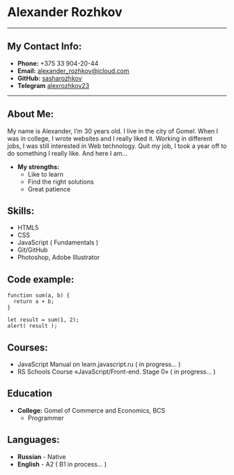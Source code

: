 # Alexander Rozhkov
---
## My Contact Info:
* **Phone:** +375 33 904-20-44
* **Email:** [alexander_rozhkov@icloud.com](href="mailto:alexander_rozhkov@icloud.com "email")
* **GitHub:** [sasharozhkov](https://github.com/sasharozhkov "github")
* **Telegram** [alexrozhkov23](https://t.me/alexrozhkov23 "telegram")
---
## About Me:
My name is Alexander, I’m 30 years old. I live in the city of Gomel. When I was in college, I wrote websites and I really liked it. Working in different jobs, I was still interested in Web technology. Quit my job, I took a year off to do something I really like. And here I am...
* **My strengths:** 
    - Like to learn
    - Find the right solutions
    - Great patience

## Skills:
- HTML5
- CSS
- JavaScript ( Fundamentals )
- Git/GitHub
- Photoshop, Adobe Illustrator

## Code example:
```
function sum(a, b) {
  return a + b;
}

let result = sum(1, 2);
alert( result );
```
## Courses:
- JavaScript Manual on learn.javascript.ru ( in progress... )
- RS Schools Course «JavaScript/Front-end. Stage 0» ( in progress... )

## Education
* **College:** Gomel of Commerce and Economics, BCS
    - Programmer

## Languages:
* **Russian** - Native
* **English** - A2 ( B1 in process… )   